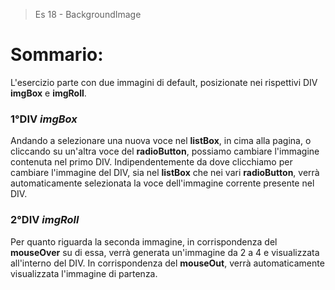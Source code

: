 > Es 18 - BackgroundImage

# Sommario:
L'esercizio parte con due immagini di default, posizionate nei rispettivi DIV **imgBox** e **imgRoll**. 
### 1°DIV ***imgBox***
Andando a selezionare una nuova voce nel **listBox**, in cima alla pagina, o cliccando su un'altra voce del **radioButton**, possiamo 
cambiare l'immagine contenuta nel primo DIV. Indipendentemente da dove clicchiamo per cambiare l'immagine del DIV, sia nel **listBox** 
che nei vari **radioButton**, verrà automaticamente selezionata la voce dell'immagine corrente presente nel DIV.
### 2°DIV ***imgRoll***
Per quanto riguarda la seconda immagine, in corrispondenza del **mouseOver** su di essa, verrà generata un'immagine da 2 a 4 e visualizzata
all'interno del DIV. In corrispondenza del **mouseOut**, verrà automaticamente visualizzata l'immagine di partenza.
